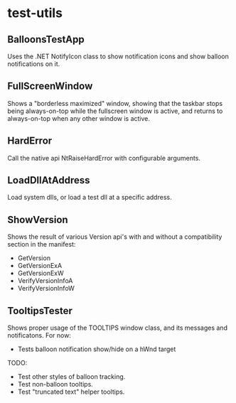 # test-utils


## BalloonsTestApp
Uses the .NET NotifyIcon class to show notification icons and show balloon notifications on it.


## FullScreenWindow
Shows a "borderless maximized" window, showing that the taskbar stops being always-on-top while the fullscreen window is active, and returns to always-on-top when any other window is active.


## HardError
Call the native api NtRaiseHardError with configurable arguments.


## LoadDllAtAddress
Load system dlls, or load a test dll at a specific address.


## ShowVersion
Shows the result of various Version api's with and without a compatibility section in the manifest:
* GetVersion
* GetVersionExA
* GetVersionExW
* VerifyVersionInfoA
* VerifyVersionInfoW


## TooltipsTester
Shows proper usage of the TOOLTIPS window class, and its messages and notificatons.
For now:
* Tests balloon notification show/hide on a hWnd target

TODO:
* Test other styles of balloon tracking.
* Test non-balloon tooltips.
* Test "truncated text" helper tooltips.
